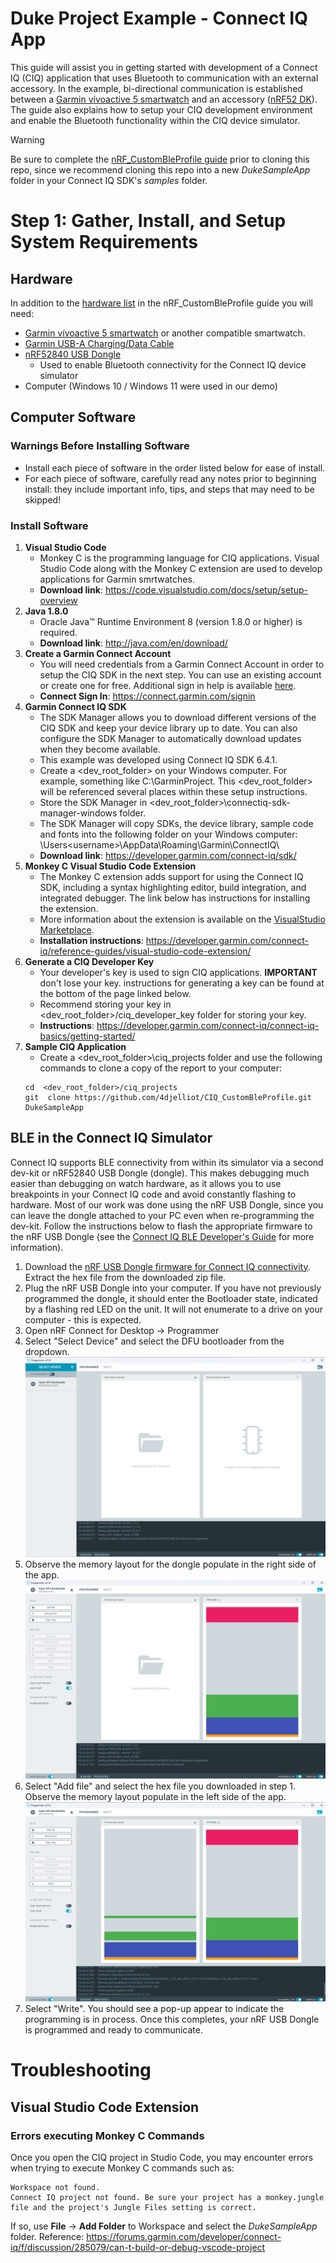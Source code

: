 # Duke Project Example - Connect IQ App
This guide will assist you in getting started with development of a Connect IQ (CIQ) application that uses Bluetooth to 
communication with an external accessory. In the example, bi-directional communication is established between 
a [Garmin vívoactive 5 smartwatch](https://www.garmin.com/en-US/p/1057989/pn/010-02862-10) and an accessory 
([nRF52 DK](https://www.nordicsemi.com/Products/Development-hardware/nRF52-DK)). The guide also explains how to setup 
your CIQ development environment and enable the Bluetooth functionality within the CIQ device simulator.

> [!WARNING]
> Be sure to complete the [nRF_CustomBleProfile guide](https://github.com/4djelliot/nRF_CustomBleProfile) prior to cloning
this repo, since we recommend cloning this repo into a new _DukeSampleApp_ folder in your Connect IQ SDK's _samples_ folder.

# Step 1: Gather, Install, and Setup System Requirements
## Hardware
In addition to the [hardware list](https://github.com/4djelliot/nRF_CustomBleProfile?tab=readme-ov-file#hardware) in the 
nRF_CustomBleProfile guide you will need: 
* [Garmin vívoactive 5 smartwatch](https://www.garmin.com/en-US/p/1057989/pn/010-02862-10) or another compatible smartwatch.
* [Garmin USB-A Charging/Data Cable](https://www.garmin.com/en-US/p/696132/pn/010-12983-00)
* [nRF52840 USB Dongle](https://www.nordicsemi.com/Products/Development-hardware/nRF52840-Dongle)
    * Used to enable Bluetooth connectivity for the Connect IQ device simulator
* Computer (Windows 10 / Windows 11 were used in our demo)

## Computer Software
### Warnings Before Installing Software
* Install each piece of software in the order listed below for ease of install. 
* For each piece of software, carefully read any notes prior to beginning install: they include 
important info, tips, and steps that may need to be skipped!
### Install Software

1. **Visual Studio Code**
    * Monkey C is the programming language for CIQ applications. Visual Studio Code along with the Monkey C extension 
	are used to develop applications for Garmin smrtwatches.
    * **Download link**: https://code.visualstudio.com/docs/setup/setup-overview
2. **Java 1.8.0**
    * Oracle Java&trade; Runtime Environment 8 (version 1.8.0 or higher) is required.
    * **Download link**: http://java.com/en/download/
3. **Create a Garmin Connect Account**
    * You will need credentials from a Garmin Connect Account in order to setup the CIQ SDK in the next step. 
	You can use an existing account or create one for free. Additional sign in help is 
	available [here](https://support.garmin.com/en-US/?faq=v2sFtNt5j9AcJJy3Cvpon6).
    * **Connect Sign In**: https://connect.garmin.com/signin
4. **Garmin Connect IQ SDK**
    * The SDK Manager allows you to download different versions of the CIQ SDK and keep your device library up to date. 
	You can also configure the SDK Manager to automatically download updates when they become available.
	* This example was developed using Connect IQ SDK 6.4.1.
	* Create a <dev_root_folder> on your Windows computer. For example, something like C:\GarminProject\. 
	This <dev_root_folder> will be referenced several places within these setup instructions.
	* Store the SDK Manager in <dev_root_folder>\connectiq-sdk-manager-windows folder.
	* The SDK Manager will copy SDKs, the device library, sample code and fonts into the following folder on your Windows computer:
    \Users\<username>\AppData\Roaming\Garmin\ConnectIQ\
    * **Download link**: https://developer.garmin.com/connect-iq/sdk/
5. **Monkey C Visual Studio Code Extension**
    * The Monkey C extension adds support for using the Connect IQ SDK, including a syntax highlighting editor, build 
	integration, and integrated debugger. The link below has instructions for installing the extension.
	* More information about the extension is available on the 
	[VisualStudio Marketplace](https://marketplace.visualstudio.com/items?itemName=garmin.monkey-c).
    * **Installation instructions**: https://developer.garmin.com/connect-iq/reference-guides/visual-studio-code-extension/
6. **Generate a CIQ Developer Key**
    * Your developer's key is used to sign CIQ applications. **IMPORTANT** don't lose your key. instructions
	for generating a key can be found at the bottom of the page linked below.
	* Recommend storing your key in <dev_root_folder>/ciq_developer_key folder for storing your key.
    * **Instructions**: https://developer.garmin.com/connect-iq/connect-iq-basics/getting-started/	
7. **Sample CIQ Application**
    * Create a <dev_root_folder>\ciq_projects folder and use the following commands to clone a 
	copy of the report to your computer:
	```
	cd  <dev_root_folder>/ciq_projects 
	git  clone https://github.com/4djelliot/CIQ_CustomBleProfile.git DukeSampleApp
	```	

## BLE in the Connect IQ Simulator
Connect IQ supports BLE connectivity from within its simulator via a second dev-kit or nRF52840 USB Dongle (dongle). This makes debugging much easier than debugging on watch hardware, as it allows you to use breakpoints in your Connect IQ code and avoid constantly flashing to hardware. Most of our work was done using the nRF USB Dongle, since you can leave the dongle attached to your PC even when re-programming the dev-kit. Follow the instructions below to flash the appropriate firmware to the nRF USB Dongle (see the [Connect IQ BLE Developer's Guide](https://developer.garmin.com/connect-iq/core-topics/bluetooth-low-energy/) for more information).

1. Download the [nRF USB Dongle firmware for Connect IQ connectivity](https://developer.garmin.com/downloads/connect-iq/connectivity_1.0.0_usb_with_s132_5.1.0.zip). Extract the hex file from the downloaded zip file.
2. Plug the nRF USB Dongle into your computer. If you have not previously programmed the dongle, it should enter the Bootloader state, indicated by a flashing red LED on the unit. It will not enumerate to a drive on your computer - this is expected.
3. Open nRF Connect for Desktop -> Programmer
4. Select "Select Device" and select the DFU bootloader from the dropdown.
![Initial Programmer View](readme_images/programmer_initial_view.png)
5. Observe the memory layout for the dongle populate in the right side of the app.
![Initial memory layout](readme_images/programmer_initial_memory_layout.png)
6. Select "Add file" and select the hex file you downloaded in step 1. Observe the memory layout populate in the left side of the app.
![View with HEX file](readme_images/programmer_view_with_ciq_hex.png)
7. Select "Write". You should see a pop-up appear to indicate the programming is in process. Once this completes, your nRF USB Dongle is programmed and ready to communicate.

# Troubleshooting
## Visual Studio Code Extension
### Errors executing Monkey C Commands
Once you open the CIQ project in Studio Code, you may encounter errors when trying to execute Monkey C commands such as:
```
Workspace not found.
Connect IQ project not found. Be sure your project has a monkey.jungle file and the project's Jungle Files setting is correct.
```

If so, use **File** -> **Add Folder** to Workspace and select the _DukeSampleApp_ folder.
Reference:
https://forums.garmin.com/developer/connect-iq/f/discussion/285079/can-t-build-or-debug-vscode-project